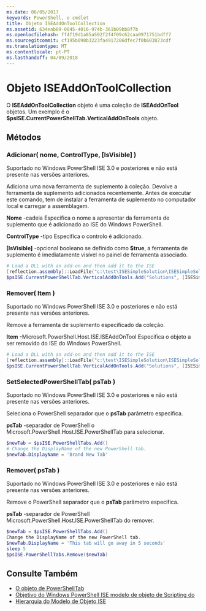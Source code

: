 ```yaml
---
ms.date: 06/05/2017
keywords: PowerShell, o cmdlet
title: Objeto ISEAddOnToolCollection
ms.assetid: 634eab89-0845-4016-974b-361b09bb8f7b
ms.openlocfilehash: ff4f19d1a85a592f2f4f09c62caa0971751bdff7
ms.sourcegitcommit: cf195b090b3223fa4917206dfec7f0b603873cdf
ms.translationtype: MT
ms.contentlocale: pt-PT
ms.lasthandoff: 04/09/2018
---
```

# <a name="the-iseaddontoolcollection-object"></a>Objeto ISEAddOnToolCollection

O **ISEAddOnToolCollection** objeto é uma coleção de **ISEAddOnTool** objetos. Um exemplo é o **$psISE.CurrentPowerShellTab.VerticalAddOnTools** objeto.

## <a name="methods"></a>Métodos

### <a name="add-name-controltype-isvisible-"></a>Adicionar\( nome, ControlType, \[IsVisible\] \)

Suportado no Windows PowerShell ISE 3.0 e posteriores e não está presente nas versões anteriores.

Adiciona uma nova ferramenta de suplemento à coleção. Devolve a ferramenta de suplemento adicionados recentemente. Antes de executar este comando, tem de instalar a ferramenta de suplemento no computador local e carregar a assemblagem.

**Nome** -cadeia Especifica o nome a apresentar da ferramenta de suplemento que é adicionado ao ISE do Windows PowerShell.

**ControlType** -tipo Especifica o controlo é adicionado.

**\[IsVisible\]**  -opcional booleano se definido como **$true**, a ferramenta de suplemento é imediatamente visível no painel de ferramenta associado.

```powershell
# Load a DLL with an add-on and then add it to the ISE
[reflection.assembly]::LoadFile("c:\test\ISESimpleSolution\ISESimpleSolution.dll")
$psISE.CurrentPowerShellTab.VerticalAddOnTools.Add("Solutions", [ISESimpleSolution.Solution], $true)
```

### <a name="remove-item-"></a>Remover\( Item \)

Suportado no Windows PowerShell ISE 3.0 e posteriores e não está presente nas versões anteriores.

Remove a ferramenta de suplemento especificado da coleção.

**Item** -Microsoft.PowerShell.Host.ISE.ISEAddOnTool Especifica o objeto a ser removido do ISE do Windows PowerShell.

```powershell
# Load a DLL with an add-on and then add it to the ISE
[reflection.assembly]::LoadFile("c:\test\ISESimpleSolution\ISESimpleSolution.dll")
$psISE.CurrentPowerShellTab.VerticalAddOnTools.Add("Solutions", [ISESimpleSolution.Solution], $true)
```

### <a name="setselectedpowershelltab-pstab-"></a>SetSelectedPowerShellTab\( psTab \)

Suportado no Windows PowerShell ISE 3.0 e posteriores e não está presente nas versões anteriores.

Seleciona o PowerShell separador que o **psTab** parâmetro especifica.

**psTab** -separador de PowerShell o Microsoft.PowerShell.Host.ISE.PowerShellTab para selecionar.

```powershell
$newTab = $psISE.PowerShellTabs.Add()
# Change the DisplayName of the new PowerShell tab.
$newTab.DisplayName = 'Brand New Tab'
```

### <a name="remove-pstab-"></a>Remover\( psTab \)

Suportado no Windows PowerShell ISE 3.0 e posteriores e não está presente nas versões anteriores.

Remove o PowerShell separador que o **psTab** parâmetro especifica.

**psTab** -separador de PowerShell Microsoft.PowerShell.Host.ISE.PowerShellTab do remover.

```powershell
$newTab = $psISE.PowerShellTabs.Add()
Change the DisplayName of the new PowerShell tab.
$newTab.DisplayName = 'This tab will go away in 5 seconds'
sleep 5
$psISE.PowerShellTabs.Remove($newTab)
```

## <a name="see-also"></a>Consulte Também

- [O objeto de PowerShellTab](The-PowerShellTab-Object.md)
- [Objetivo do Windows PowerShell ISE modelo de objeto de Scripting do](Purpose-of-the-Windows-PowerShell-ISE-Scripting-Object-Model.md)
- [Hierarquia do Modelo de Objeto ISE](The-ISE-Object-Model-Hierarchy.md)